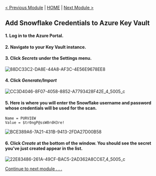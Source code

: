 [< Previous Module](../modules/module02.md) | [HOME](../README.md) | [Next Module >](../modules/module04.md)

## Add Snowflake Credentials to Azure Key Vault

#### 1. Log in to the Azure Portal.

#### 2. Navigate to your Key Vault instance.

#### 3. Click _Secrets_ under the Settings menu.

![88DC33C2-DA8E-44A8-AF3C-4E56E9678EE8](https://user-images.githubusercontent.com/83224172/144637634-ffe80dd7-bb95-41b4-8dd6-e24bcd7cff27.png)

#### 4. Click _Generate/Import_

![CC3D4046-8F07-4058-8852-A7793428F42E_4_5005_c](https://user-images.githubusercontent.com/83224172/144637952-896d3eb9-35c1-4582-9efd-4b0807fe2dd4.jpeg)

#### 5. Here is where you will enter the Snowflake username and password whose credentials will be used for the scan.

```
Name = PURVIEW
Value = $tr0ngP@ssW0rdH3re!
```

![BCE389A6-7A21-431B-9413-2FDA27D00B58](https://user-images.githubusercontent.com/83224172/144639036-43621a5e-d8d3-4908-b259-97b582e6872e.png)

#### 6. Click _Create_ at the bottom of the window. You should see the secret you've just created appear in the list.


![22E83486-261A-49CF-BAC5-2AD362A8CC67_4_5005_c](https://user-images.githubusercontent.com/83224172/144639889-8f0b4e0e-12f0-44bd-8a56-c332c66e0b64.jpeg)

[Continue to next module . . .](../modules/module04.md)
